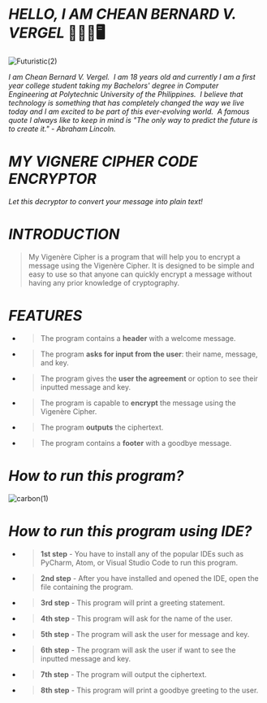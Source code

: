# _**HELLO, I AM CHEAN BERNARD V. VERGEL**_   :wave::technologist::desktop_computer: 

![Futuristic(2)](https://user-images.githubusercontent.com/129587048/232314457-f01df8f3-d9f9-4224-84a6-80f3d9707e32.png)

_I am Chean Bernard V. Vergel.  I am 18 years old and currently I am a first year college student taking my Bachelors' degree in Computer Engineering at Polytechnic University of the Philippines.  I believe that technology is something that has completely changed the way we live today and I am excited to be part of this ever-evolving world.  A famous quote I always like to keep in mind is "The only way to predict the future is to create it." - Abraham Lincoln._

# _**MY VIGNERE CIPHER CODE ENCRYPTOR**_

_Let this decryptor to convert your message into plain text!_

# _**INTRODUCTION**_
> My Vigenère Cipher is a program that will help you to encrypt a message using the Vigenère Cipher. It is designed to be simple and easy to use so that anyone can quickly encrypt a message without having any prior knowledge of cryptography.

# _**FEATURES**_
- > The program contains a **header** with a welcome message.
- > The program **asks for input from the user**: their name, message, and key.
- > The program gives the **user the agreement** or option to see their inputted message and key.
- > The program is capable to **encrypt** the message using the Vigenère Cipher.
- > The program **outputs** the ciphertext.
- > The program contains a **footer** with a goodbye message.

# _**How to run this program?**_

![carbon(1)](https://user-images.githubusercontent.com/129587048/232314772-2bcd20cb-9a97-4c4a-9c23-c20ffa4e7e4e.png)

# _**How to run this program using IDE?**_
- > **1st step** - You have to install any of the popular IDEs such as PyCharm, Atom, or Visual Studio Code to run this program.
- > **2nd step** - After you have installed and opened the IDE, open the file containing the program.
- > **3rd step** - This program will print a greeting statement.
- > **4th step** - This program will ask for the name of the user.
- > **5th step** - The program will ask the user for message and key.
- > **6th step** - The program will ask the user if want to see the inputted message and key.
- > **7th step** - The program will output the ciphertext.
- > **8th step** - This program will print a goodbye greeting to the user.
